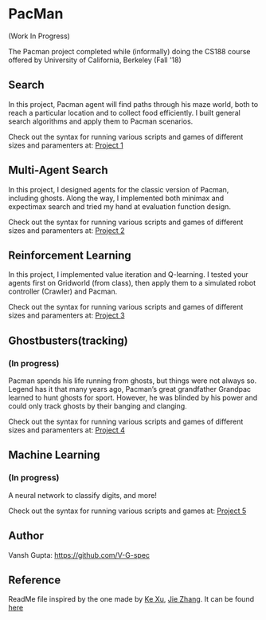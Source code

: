 # PacMan
(Work In Progress)

The Pacman project completed while (informally) doing the CS188 course offered by University of California, Berkeley (Fall '18)

## Search
In this project, Pacman agent will find paths through his maze world, both to reach a particular location and to collect food efficiently. I built general search algorithms and apply them to Pacman scenarios.

Check out the syntax for running various scripts and games of different sizes and paramenters at: [Project 1](https://inst.eecs.berkeley.edu/~cs188/fa18/project1.html)

## Multi-Agent Search
In this project, I designed agents for the classic version of Pacman, including ghosts. Along the way, I implemented both minimax and expectimax search and tried my hand at evaluation function design.

Check out the syntax for running various scripts and games of different sizes and paramenters at: [Project 2](https://inst.eecs.berkeley.edu/~cs188/fa18/project2.html)

## Reinforcement Learning
In this project, I implemented value iteration and Q-learning. I tested your agents first on Gridworld (from class), then apply them to a simulated robot controller (Crawler) and Pacman.

Check out the syntax for running various scripts and games of different sizes and paramenters at: [Project 3](https://inst.eecs.berkeley.edu/~cs188/fa18/project3.html)

## Ghostbusters(tracking) 
### (In progress)
Pacman spends his life running from ghosts, but things were not always so. Legend has it that many years ago, Pacman’s great grandfather Grandpac learned to hunt ghosts for sport. However, he was blinded by his power and could only track ghosts by their banging and clanging.

Check out the syntax for running various scripts and games of different sizes and paramenters at: [Project 4](https://inst.eecs.berkeley.edu/~cs188/fa18/project4.html)

## Machine Learning
### (In progress)
A neural network to classify digits, and more!

Check out the syntax for running various scripts and games at: [Project 5](https://inst.eecs.berkeley.edu/~cs188/fa18/project5.html)

## Author
Vansh Gupta: https://github.com/V-G-spec

## Reference
ReadMe file inspired by the one made by [Ke Xu](https://github.com/kxu9gh), [Jie Zhang](https://github.com/zhangjiedev). It can be found [here](https://github.com/zhangjiedev/pacman/)
